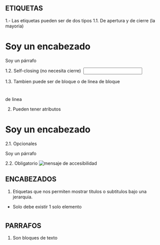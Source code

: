 ## ETIQUETAS
<etiqueta></etiqueta>

1.- Las etiquetas pueden ser de dos tipos
 1.1. De apertura y de cierre (la mayoria)
  <h1>Soy un encabezado</h1>
  <p>Soy un párrafo</p>
 1.2. Self-closing (no necesita cierre)
  <img />
  <input />

  1.3. Tambien puede ser de bloque o de linea
    de bloque <h1></h1>
    de linea <span></span>

  2. Pueden tener atributos
   <h1 atributo="valorAtributo">Soy un encabezado</h1>
   2.1. Opcionales
   <p class="parrafo">Soy un párrafo</p>
   2.2. Obligatorio
   <img src="ruta" alt="mensaje de accesibilidad" />

   ## ENCABEZADOS

   1. Etiquetas que nos permiten mostrar titulos o subtitulos bajo una jerarquia.
   - Solo debe existir 1 solo elemento <h1></h1>

   ## PARRAFOS

   1. Son bloques de texto


